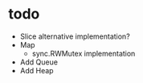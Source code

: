 # todo

- Slice alternative implementation?
- Map
  - sync.RWMutex implementation
- Add Queue
- Add Heap

